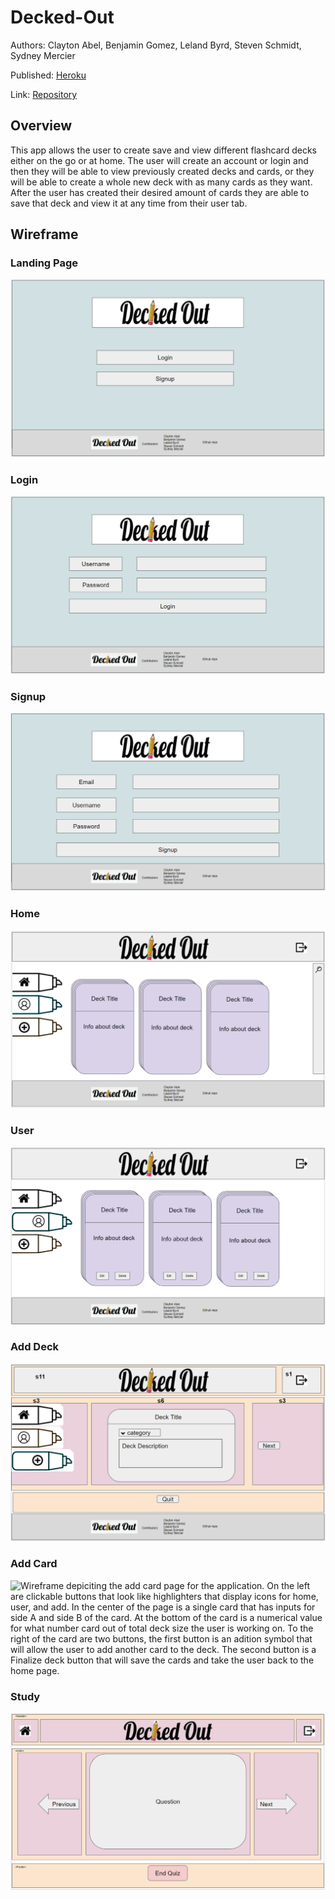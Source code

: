 # Decked-Out

Authors: Clayton Abel, Benjamin Gomez, Leland Byrd, Steven Schmidt, Sydney Mercier

Published: [Heroku]()

Link: [Repository](https://github.com/clabel95/Decked-Out)

## Overview
This app allows the user to create save and view different flashcard decks either on the go or at home. The user will create an account or login and then they will be able to view previously created decks and cards, or they will be able to create a whole new deck with as many cards as they want. After the user has created their desired amount of cards they are able to save that deck and view it at any time from their user tab.


## Wireframe


### Landing Page
![Wireframe depiciting the landing page for the website which displays a login or signup button.](./client/src/components/Assets/Landing_Wire.PNG)

### Login
![Wireframe depiciting the login page for the website which displays an input box for both a username and password as well as a login button.](./client/src/components/Assets/Login_Wire.PNG)

### Signup
![Wireframe depiciting the login page for the website which displays an input box for an email, username, and password as well as a signup button.](./client/src/components/Assets/SignUp_Wire.PNG)

### Home
![Wireframe depiciting the home page for the application. On the left are clickable buttons that look like highlighters that display icons for home, user, and add. In the center of the page are three decks of flashcards that display the decks name as well as a discription of that deck.](./client/src/components/Assets/Home_Wire.PNG)

### User
![Wireframe depiciting the users page for the application. On the left are clickable buttons that look like highlighters that display icons for home, user, and add. In the center of the page are three decks of flashcards that display the decks name, a discription of that deck and also two buttons for editing or deleting a deck.](./client/src/components/Assets/User_Wire.PNG)

### Add Deck
![Wireframe depiciting the add deck page for the application. On the left are clickable buttons that look like highlighters that display icons for home, user, and add. In the center of the page is a single card that has inputs for the decks name as well as a drop down menu for what catagory the deck will be in and also a box for a description of the deck. To the right of the card is a button with the text "next" and below the card is a button with the text "quit"](./client/src/components/Assets/New_Deck_Wire.PNG)

### Add Card
![Wireframe depiciting the add card page for the application. On the left are clickable buttons that look like highlighters that display icons for home, user, and add. In the center of the page is a single card that has inputs for side A and side B of the card. At the bottom of the card is a numerical value for what number card out of total deck size the user is working on. To the right of the card are two buttons, the first button is an adition symbol that will allow the user to add another card to the deck. The second button is a Finalize deck button that will save the cards and take the user back to the home page.](./client/src/components/Assets/New_Card_Wire.PNG)

### Study
![Wireframe depiciting the study page for the application. In the center of the page is a card that displays the current question. To the left of the card is a button that will take the user to the previous question. To the right of the card is a button that will take the user to the next question. Below the card is a button that will take the user out of the quiz and back to the home page.](./client/src/components/Assets/Study_Wire.PNG)
